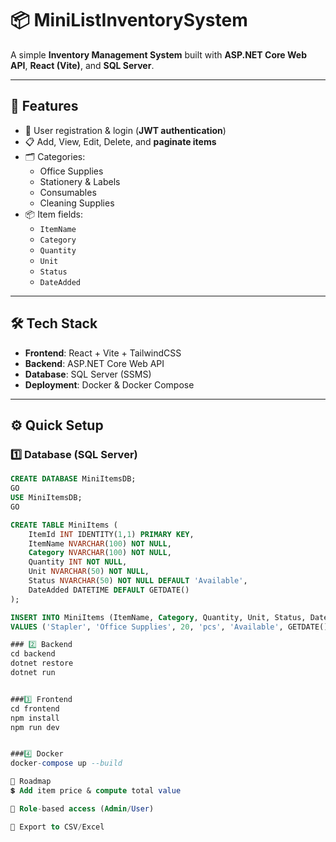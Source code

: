 # 📦 MiniListInventorySystem

A simple **Inventory Management System** built with **ASP.NET Core Web API**, **React (Vite)**, and **SQL Server**.

---

## 🚀 Features
- 🔑 User registration & login (**JWT authentication**)  
- 📋 Add, View, Edit, Delete, and **paginate items**  
- 🗂 Categories:
  - Office Supplies
  - Stationery & Labels
  - Consumables
  - Cleaning Supplies  
- 📦 Item fields:
  - `ItemName`
  - `Category`
  - `Quantity`
  - `Unit`
  - `Status`
  - `DateAdded`

---

## 🛠️ Tech Stack
- **Frontend**: React + Vite + TailwindCSS  
- **Backend**: ASP.NET Core Web API  
- **Database**: SQL Server (SSMS)  
- **Deployment**: Docker & Docker Compose  

---

## ⚙️ Quick Setup

### 1️⃣ Database (SQL Server)
```sql
CREATE DATABASE MiniItemsDB;
GO
USE MiniItemsDB;
GO

CREATE TABLE MiniItems (
    ItemId INT IDENTITY(1,1) PRIMARY KEY,
    ItemName NVARCHAR(100) NOT NULL,
    Category NVARCHAR(100) NOT NULL,
    Quantity INT NOT NULL,
    Unit NVARCHAR(50) NOT NULL,
    Status NVARCHAR(50) NOT NULL DEFAULT 'Available',
    DateAdded DATETIME DEFAULT GETDATE()
);

INSERT INTO MiniItems (ItemName, Category, Quantity, Unit, Status, DateAdded)
VALUES ('Stapler', 'Office Supplies', 20, 'pcs', 'Available', GETDATE());

### 2️⃣ Backend
cd backend
dotnet restore
dotnet run


###3️⃣ Frontend
cd frontend
npm install
npm run dev


###4️⃣ Docker
docker-compose up --build

📌 Roadmap
💲 Add item price & compute total value

👥 Role-based access (Admin/User)

📑 Export to CSV/Excel



